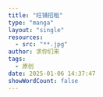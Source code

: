 ```yaml
---
title: "旺铺招租"
type: "manga"
layout: "single"
resources:
  - src: "**.jpg"
author: 求你们来
tags:
  - 原创
date: 2025-01-06 14:37:47
showWordCount: false
---
```

